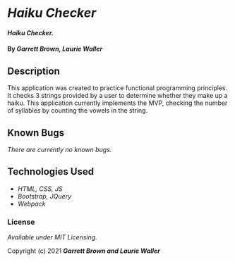 # _Haiku Checker_

#### _Haiku Checker._

#### By _**Garrett Brown, Laurie Waller**_

## Description

This application was created to practice functional programming principles. It checks 3 strings provided by a user to determine whether they make up a haiku. This application currently implements the MVP, checking the number of syllables by counting the vowels in the string.

## Known Bugs

_There are currently no known bugs._

## Technologies Used

* _HTML, CSS, JS_
* _Bootstrap, JQuery_
* _Webpack_

### License

*Available under MIT Licensing.*

Copyright (c) 2021 **_Garrett Brown and Laurie Waller_**
